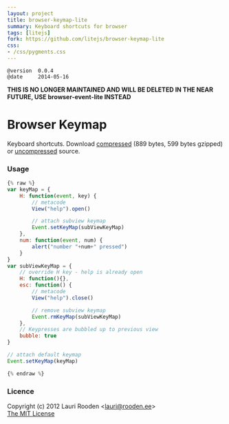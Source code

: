 ```yaml
---                                                                             
layout: project                                                                 
title: browser-keymap-lite
summary: Keyboard shortcuts for browser
tags: [litejs]                                                                    
fork: https://github.com/litejs/browser-keymap-lite
css:                                                                            
- /css/pygments.css                                                              
---                                                                             
```


[1]: https://raw.github.com/litejs/browser-keymap-lite/master/min.browser-keymap.js
[2]: https://raw.github.com/litejs/browser-keymap-lite/master/browser-keymap.js


    @version  0.0.4
    @date     2014-05-16

**THIS IS NO LONGER MAINTAINED AND WILL BE DELETED IN THE NEAR FUTURE, USE browser-event-lite INSTEAD**

Browser Keymap
==============

Keyboard shortcuts.
Download [compressed][1] 
(889 bytes, 599 bytes gzipped)
or [uncompressed][2] source.


### Usage

```javascript
{% raw %}
var keyMap = {
	H: function(event, key) {
		// metacode
		View("help").open()

		// attach subview keymap
		Event.setKeyMap(subViewKeyMap)
	},
	num: function(event, num) {
		alert("number "+num+" pressed")
	}
}
var subViewKeyMap = {
	// override H key - help is already open
	H: function(){},
	esc: function() {
		// metacode
		View("help").close()

		// remove subview keymap
		Event.rmKeyMap(subViewKeyMap)
	},
	// Keypresses are bubbled up to previous view
	bubble: true
}

// attach default keymap
Event.setKeyMap(keyMap)

{% endraw %}
```


### Licence

Copyright (c) 2012 Lauri Rooden &lt;lauri@rooden.ee&gt;  
[The MIT License](http://lauri.rooden.ee/mit-license.txt)


